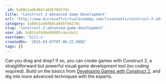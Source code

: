```yaml
---
_id: 5a88e1adbd6dca0d5f0d274c
title: "Construct 2 Advanced Game Development"
url: 'http://www.microsoftvirtualacademy.com/liveevents/construct-2-advanced-game-development'
category: 5a88e1adbd6dca0d5f0d274c
slug: 'construct-2-advanced-game-development'
user_id: 5a83ce59d6eb0005c4ecda2c
username: 'bill-s'
createdOn: '2015-03-07T07:06:22.000Z'
tags: []
---
```


Can you drag and drop? If so, you can create games with Construct 2, a straightforward but powerful visual game development tool (no coding required). Build on the basics from <a href="http://www.microsoftvirtualacademy.com/training-courses/developing-games-with-construct-2">Developing Games with Construct 2</a>, and dig into more advanced techniques with the experts.
